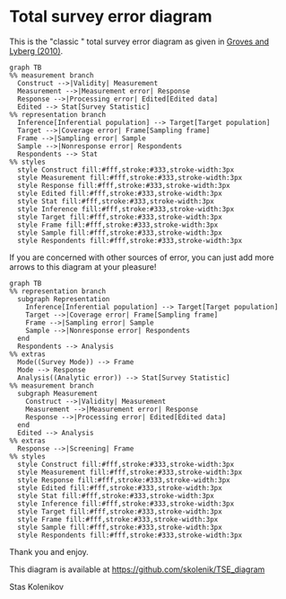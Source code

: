 # Total survey error diagram

This is the "classic " total survey error diagram as given in [Groves and Lyberg (2010)]( https://doi.org/10.1093/poq/nfq065).

```mermaid
graph TB
%% measurement branch
  Construct -->|Validity| Measurement 
  Measurement -->|Measurement error| Response
  Response -->|Processing error| Edited[Edited data]
  Edited --> Stat[Survey Statistic]
%% representation branch
  Inference[Inferential population] --> Target[Target population]
  Target -->|Coverage error| Frame[Sampling frame]
  Frame -->|Sampling error| Sample
  Sample -->|Nonresponse error| Respondents
  Respondents --> Stat
%% styles
  style Construct fill:#fff,stroke:#333,stroke-width:3px
  style Measurement fill:#fff,stroke:#333,stroke-width:3px
  style Response fill:#fff,stroke:#333,stroke-width:3px  
  style Edited fill:#fff,stroke:#333,stroke-width:3px  
  style Stat fill:#fff,stroke:#333,stroke-width:3px  
  style Inference fill:#fff,stroke:#333,stroke-width:3px  
  style Target fill:#fff,stroke:#333,stroke-width:3px  
  style Frame fill:#fff,stroke:#333,stroke-width:3px  
  style Sample fill:#fff,stroke:#333,stroke-width:3px  
  style Respondents fill:#fff,stroke:#333,stroke-width:3px  
```

If you are concerned with other sources of error, you can just add more arrows to this diagram at your pleasure!

```mermaid
graph TB
%% representation branch
  subgraph Representation
    Inference[Inferential population] --> Target[Target population]
    Target -->|Coverage error| Frame[Sampling frame]
    Frame -->|Sampling error| Sample
    Sample -->|Nonresponse error| Respondents
  end
  Respondents --> Analysis
%% extras
  Mode((Survey Mode)) --> Frame
  Mode --> Response
  Analysis((Analytic error)) --> Stat[Survey Statistic]
%% measurement branch
  subgraph Measurement
    Construct -->|Validity| Measurement 
    Measurement -->|Measurement error| Response
    Response -->|Processing error| Edited[Edited data]
  end
  Edited --> Analysis
%% extras
  Response -->|Screening| Frame
%% styles
  style Construct fill:#fff,stroke:#333,stroke-width:3px
  style Measurement fill:#fff,stroke:#333,stroke-width:3px
  style Response fill:#fff,stroke:#333,stroke-width:3px  
  style Edited fill:#fff,stroke:#333,stroke-width:3px  
  style Stat fill:#fff,stroke:#333,stroke-width:3px  
  style Inference fill:#fff,stroke:#333,stroke-width:3px  
  style Target fill:#fff,stroke:#333,stroke-width:3px  
  style Frame fill:#fff,stroke:#333,stroke-width:3px  
  style Sample fill:#fff,stroke:#333,stroke-width:3px  
  style Respondents fill:#fff,stroke:#333,stroke-width:3px  
```

Thank you and enjoy.

This diagram is available at https://github.com/skolenik/TSE_diagram

Stas Kolenikov

